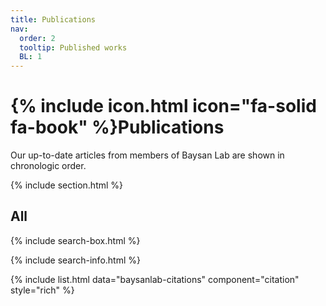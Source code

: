 ```yaml
---
title: Publications
nav:
  order: 2
  tooltip: Published works
  BL: 1
---
```


# {% include icon.html icon="fa-solid fa-book" %}Publications

Our up-to-date articles from members of Baysan Lab are shown in chronologic order. 

{% include section.html %}

## All

{% include search-box.html %}

{% include search-info.html %}

{% include list.html data="baysanlab-citations" component="citation" style="rich" %}
